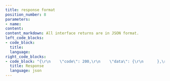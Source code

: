 ```yaml
---
title: response format
position_number: 8
parameters:
- name:
content:
content_markdown: All interface returns are in JSON format.
left_code_blocks:
- code_block:
  title:
  language:
right_code_blocks:
- code_block: "{\r\n    \"code\": 200,\r\n    \"data\": {\r\n      },\r\n    \"msg\": \"SUCCESS\"\r\n    \"msgInfo\": []\r\n}"
  title: Response
  language: json
---
```

